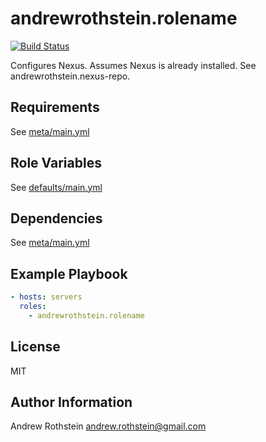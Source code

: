 andrewrothstein.rolename
=========
[![Build Status](https://travis-ci.org/andrewrothstein/ansible-rolename.svg?branch=master)](https://travis-ci.org/andrewrothstein/ansible-rolename)

Configures Nexus. Assumes Nexus is already installed. See andrewrothstein.nexus-repo.

Requirements
------------

See [meta/main.yml](meta/main.yml)

Role Variables
--------------

See [defaults/main.yml](defaults/main.yml)

Dependencies
------------

See [meta/main.yml](meta/main.yml)

Example Playbook
----------------

```yml
- hosts: servers
  roles:
    - andrewrothstein.rolename
```

License
-------

MIT

Author Information
------------------

Andrew Rothstein <andrew.rothstein@gmail.com>
